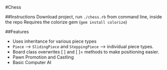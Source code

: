 #Chess

##Instructions
Download project, run `./chess.rb` from command line, inside the repo
Requires the colorize gem (`gem install colorize`)

##Features
* Uses inheritance for various piece types
 * `Piece` --> `SlidingPiece` and `SteppingPiece` --> individual piece types.
* Board class overwrites [ ] and [ ]= methods to make positioning easier.
* Pawn Promotion and Castling
* Basic Computer AI
